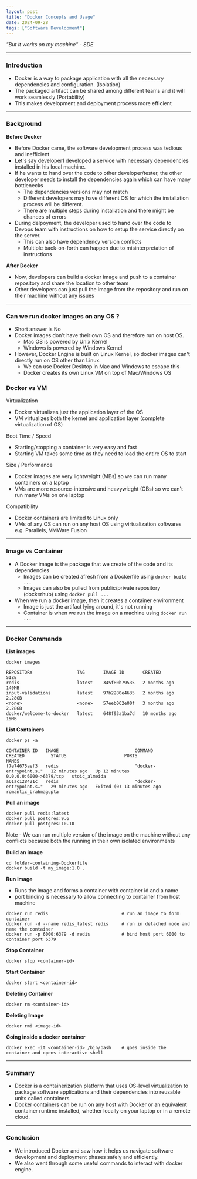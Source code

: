 ```yaml
---
layout: post
title: "Docker Concepts and Usage"
date: 2024-09-28
tags: ["Software Development"]
---
```


_"But it works on my machine" - SDE_

---
### Introduction

- Docker is a way to package application with all the necessary dependencies and configuration. (Isolation)
- The packaged artifact can be shared among different teams and it will work seamlessly (Portability)
- This makes development and deployment process more efficient

---
### Background

**Before Docker**
- Before Docker came, the software development process was tedious and inefficient
- Let's say developer1 developed a service with necessary dependencies installed in his local machine.
- If he wants to hand over the code to other developer/tester, the other developer needs to install the dependencies again which can have many bottlenecks
    - The dependencies versions may not match
    - Different developers may have different OS for which the installation process will be different.
    - There are multiple steps during installation and there might be chances of errors
- During delpoyment, the developer used to hand over the code to Devops team with instructions on how to setup the service directly on the server.
    - This can also have dependency version conflicts
    - Multiple back-on-forth can happen due to misinterpretation of instructions

**After Docker**
- Now, developers can build a docker image and push to a container repository and share the location to other team
- Other developers can just pull the image from the repository and run on their machine without any issues

---
### Can we run docker images on any OS ?
- Short answer is No
- Docker images don't have their own OS and therefore run on host OS.
    - Mac OS is powered by Unix Kernel
    - Windows is powered by Windows Kernel
- However, Docker Engine is built on Linux Kernel, so docker images can't directly run on OS other than Linux.
    - We can use Docker Desktop in Mac and Windows to escape this
    - Docker creates its own Linux VM on top of Mac/Windows OS

### Docker vs VM
Virtualization
- Docker virtualizes just the application layer of the OS 
- VM virtualizes both the kernel and application layer (complete virtualization of OS)

Boot Time / Speed
- Starting/stopping a container is very easy and fast
- Starting VM takes some time as they need to load the entire OS to start

Size / Performance
- Docker images are very lightweight (MBs) so we can run many containers on a laptop
- VMs are more resource-intensive and heavywieght (GBs) so we can't run many VMs on one laptop

Compatibility
- Docker containers are limited to Linux only
- VMs of any OS can run on any host OS using virtualization softwares e.g. Parallels, VMWare Fusion


---
### Image vs Container

- A Docker image is the package that we create of the code and its dependencies
    - Images can be created afresh from a Dockerfile using `docker build ...`
    - Images can also be pulled from public/private repository (dockerhub) using `docker pull ...`
- When we run a docker image, then it creates a container environment
    - Image is just the artifact lying around, it's not running
    - Container is when we run the image on a machine using `docker run ...`

---
### Docker Commands

**List images**

```
docker images

REPOSITORY                 TAG       IMAGE ID       CREATED         SIZE
redis                      latest    345f80b79535   2 months ago    140MB
input-validations          latest    97b2280e4635   2 months ago    2.28GB
<none>                     <none>    57eeb062e00f   3 months ago    2.28GB
docker/welcome-to-docker   latest    648f93a1ba7d   10 months ago   19MB
```

**List Containers**

```
docker ps -a

CONTAINER ID   IMAGE                             COMMAND                  CREATED          STATUS                      PORTS                    NAMES
f7e74675aef3   redis                             "docker-entrypoint.s…"   12 minutes ago   Up 12 minutes               0.0.0.0:6000->6379/tcp   stoic_almeida
a61ac128421c   redis                             "docker-entrypoint.s…"   29 minutes ago   Exited (0) 13 minutes ago                            romantic_brahmagupta

```

**Pull an image**

```
docker pull redis:latest
docker pull postgres:9.6
docker pull postgres:10.10
```

Note - We can run multiple version of the image on the machine without any conflicts because both the running in their own isolated environments

**Build an image**

```
cd folder-containing-Dockerfile
docker build -t my_image:1.0 .
```

**Run Image**
- Runs the image and forms a container with container id and a name
- port binding is necessary to allow connecting to container from host machine

```
docker run redis                            # run an image to form container
docker run -d --name redis_latest redis     # run in detached mode and name the container
docker run -p 6000:6379 -d redis            # bind host port 6000 to container port 6379       
```

**Stop Container**

```
docker stop <container-id>
```

**Start Container**

```
docker start <container-id>
```

**Deleting Container**

```
docker rm <container-id>
```

**Deleting Image**

```
docker rmi <image-id>
```

**Going inside a docker container**

```
docker exec -it <container-id> /bin/bash    # goes inside the container and opens interactive shell
```

---
### Summary

- Docker is a containerization platform that uses OS-level virtualization to package software applications and their dependencies into reusable units called containers
- Docker containers can be run on any host with Docker or an equivalent container runtime installed, whether locally on your laptop or in a remote cloud.

---
### Conclusion

- We introduced Docker and saw how it helps us navigate software development and deployment phases safely and efficiently.
- We also went through some useful commands to interact with docker engine.


